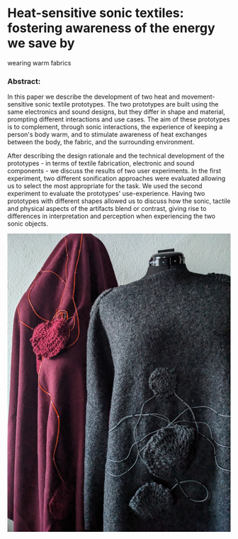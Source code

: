 # Heat-sensitive sonic textiles: fostering awareness of the energy we save by
wearing warm fabrics

### Abstract:
In this paper we describe the development of two heat and movement-sensitive sonic textile prototypes. The two prototypes are built using the same electronics and sound designs, but they differ in shape and material, prompting different interactions and use cases. The aim of these prototypes is to complement, through sonic interactions, the experience of keeping a person's body warm, and to stimulate awareness of heat exchanges between the body, the fabric, and the surrounding environment. 

After describing the design rationale and the technical development of the prototypes - in terms of textile fabrication, electronic and sound components - we discuss the results of two user experiments. In the first experiment, two different sonification approaches were evaluated allowing us to select the most appropriate for the task. We used the second experiment to evaluate the prototypes' use-experience. Having two prototypes with different shapes allowed us to discuss how the sonic, tactile and physical aspects of the artifacts blend or contrast, giving rise to differences in interpretation and perception when experiencing the two sonic objects. 

<img src="https://github.com/vincenzomadaghiele/Sound-augmented-fabrics/blob/main/SMC_heat-sensitive/00_Docs/sound-augmented-fabrics.jpg" alt="sound-augmented-fabrics" width="700"/>